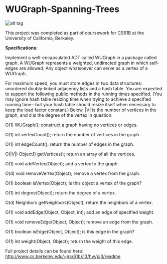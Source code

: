 WUGraph-Spanning-Trees
======================

![alt tag](https://raw.github.com/aaron-feldman/WUGraph-Spanning-Trees/master/example_image.png)

This project was completed as part of coursework for CS61B at the University of California, Berkeley.

<b>Specifications:</b>

Implement a well-encapsulated ADT called WUGraph in a package called graph. A WUGraph represents a weighted, undirected graph in which self-edges are allowed.  Any object whatsoever can serve as a vertex of a WUGraph.

For maximum speed, you must store edges in two data structures:  unordered doubly-linked adjacency lists and a hash table.  You are expected to support the following public methods in the running times specified.  (You may ignore hash table resizing time when trying to achieve a specified running time--but your hash table should resize itself when necessary to keep the load factor constant.)  Below, |V| is the number of vertices in the graph, and d is the degree of the vertex in question.


O(1)   WUGraph();                construct a graph having no vertices or edges.

O(1)   int vertexCount();           return the number of vertices in the graph.

O(1)   int edgeCount();                return the number of edges in the graph.

O(|V|) Object[] getVertices();             return an array of all the vertices.

O(1)   void addVertex(Object);                       add a vertex to the graph.

O(d)   void removeVertex(Object);               remove a vertex from the graph.

O(1)   boolean isVertex(Object);          is this object a vertex of the graph?

O(1)   int degree(Object);                       return the degree of a vertex.

O(d)   Neighbors getNeighbors(Object);        return the neighbors of a vertex.

O(1)   void addEdge(Object, Object, int);      add an edge of specified weight.

O(1)   void removeEdge(Object, Object);          remove an edge from the graph.

O(1)   boolean isEdge(Object, Object);               is this edge in the graph?

O(1)   int weight(Object, Object);              return the weight of this edge.


Full project details can be found here: http://www.cs.berkeley.edu/~jrs/61bs13/hw/pj3/readme
